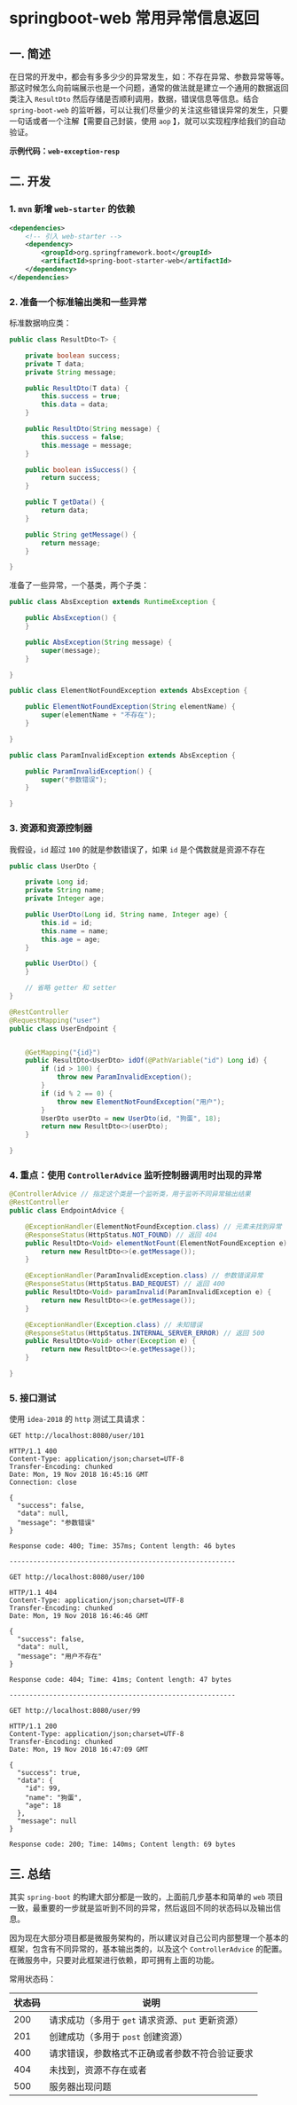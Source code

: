 # springboot-web 常用异常信息返回

## 一. 简述

在日常的开发中，都会有多多少少的异常发生，如：不存在异常、参数异常等等。那这时候怎么向前端展示也是一个问题，通常的做法就是建立一个通用的数据返回类注入 `ResultDto` 然后存储是否顺利调用，数据，错误信息等信息。结合 `spring-boot-web` 的监听器，可以让我们尽量少的关注这些错误异常的发生，只要一句话或者一个注解【需要自己封装，使用 `aop` 】，就可以实现程序给我们的自动验证。

**示例代码：`web-exception-resp`**

## 二. 开发

### 1. `mvn` 新增 `web-starter` 的依赖

```xml
<dependencies>
    <!-- 引入 web-starter -->
    <dependency>
        <groupId>org.springframework.boot</groupId>
        <artifactId>spring-boot-starter-web</artifactId>
    </dependency>
</dependencies>
```

### 2. 准备一个标准输出类和一些异常

标准数据响应类：

```java
public class ResultDto<T> {

    private boolean success;
    private T data;
    private String message;

    public ResultDto(T data) {
        this.success = true;
        this.data = data;
    }

    public ResultDto(String message) {
        this.success = false;
        this.message = message;
    }

    public boolean isSuccess() {
        return success;
    }

    public T getData() {
        return data;
    }

    public String getMessage() {
        return message;
    }

}
```



准备了一些异常，一个基类，两个子类：

```java
public class AbsException extends RuntimeException {

    public AbsException() {
    }

    public AbsException(String message) {
        super(message);
    }

}

public class ElementNotFoundException extends AbsException {

    public ElementNotFoundException(String elementName) {
        super(elementName + "不存在");
    }

}

public class ParamInvalidException extends AbsException {

    public ParamInvalidException() {
        super("参数错误");
    }

}
```



### 3. 资源和资源控制器

我假设，`id` 超过 `100` 的就是参数错误了，如果 `id` 是个偶数就是资源不存在

```java
public class UserDto {

    private Long id;
    private String name;
    private Integer age;

    public UserDto(Long id, String name, Integer age) {
        this.id = id;
        this.name = name;
        this.age = age;
    }

    public UserDto() {
    }

    // 省略 getter 和 setter
}

@RestController
@RequestMapping("user")
public class UserEndpoint {


    @GetMapping("{id}")
    public ResultDto<UserDto> idOf(@PathVariable("id") Long id) {
        if (id > 100) {
            throw new ParamInvalidException();
        }
        if (id % 2 == 0) {
            throw new ElementNotFoundException("用户");
        }
        UserDto userDto = new UserDto(id, "狗蛋", 18);
        return new ResultDto<>(userDto);
    }

}
```



### 4. 重点：使用 `ControllerAdvice` 监听控制器调用时出现的异常

```java
@ControllerAdvice // 指定这个类是一个监听类，用于监听不同异常输出结果
@RestController
public class EndpointAdvice {

    @ExceptionHandler(ElementNotFoundException.class) // 元素未找到异常
    @ResponseStatus(HttpStatus.NOT_FOUND) // 返回 404
    public ResultDto<Void> elementNotFount(ElementNotFoundException e) {
        return new ResultDto<>(e.getMessage());
    }

    @ExceptionHandler(ParamInvalidException.class) // 参数错误异常
    @ResponseStatus(HttpStatus.BAD_REQUEST) // 返回 400
    public ResultDto<Void> paramInvalid(ParamInvalidException e) {
        return new ResultDto<>(e.getMessage());
    }

    @ExceptionHandler(Exception.class) // 未知错误
    @ResponseStatus(HttpStatus.INTERNAL_SERVER_ERROR) // 返回 500
    public ResultDto<Void> other(Exception e) {
        return new ResultDto<>(e.getMessage());
    }

}
```



### 5. 接口测试

使用 `idea-2018` 的 `http` 测试工具请求：

```
GET http://localhost:8080/user/101

HTTP/1.1 400 
Content-Type: application/json;charset=UTF-8
Transfer-Encoding: chunked
Date: Mon, 19 Nov 2018 16:45:16 GMT
Connection: close

{
  "success": false,
  "data": null,
  "message": "参数错误"
}

Response code: 400; Time: 357ms; Content length: 46 bytes

---------------------------------------------------------

GET http://localhost:8080/user/100

HTTP/1.1 404 
Content-Type: application/json;charset=UTF-8
Transfer-Encoding: chunked
Date: Mon, 19 Nov 2018 16:46:46 GMT

{
  "success": false,
  "data": null,
  "message": "用户不存在"
}

Response code: 404; Time: 41ms; Content length: 47 bytes

---------------------------------------------------------

GET http://localhost:8080/user/99

HTTP/1.1 200 
Content-Type: application/json;charset=UTF-8
Transfer-Encoding: chunked
Date: Mon, 19 Nov 2018 16:47:09 GMT

{
  "success": true,
  "data": {
    "id": 99,
    "name": "狗蛋",
    "age": 18
  },
  "message": null
}

Response code: 200; Time: 140ms; Content length: 69 bytes

```



## 三. 总结

其实 `spring-boot` 的构建大部分都是一致的，上面前几步基本和简单的 `web` 项目一致，最重要的一步就是监听到不同的异常，然后返回不同的状态码以及输出信息。

因为现在大部分项目都是微服务架构的，所以建议对自己公司内部整理一个基本的框架，包含有不同异常的，基本输出类的，以及这个 `ControllerAdvice` 的配置。在微服务中，只要对此框架进行依赖，即可拥有上面的功能。

常用状态码：

| 状态码 | 说明                                              |
| ------ | ------------------------------------------------- |
| 200    | 请求成功（多用于 `get` 请求资源、`put` 更新资源） |
| 201    | 创建成功（多用于 `post` 创建资源）                |
| 400    | 请求错误，参数格式不正确或者参数不符合验证要求    |
| 404    | 未找到，资源不存在或者                            |
| 500    | 服务器出现问题                                    |


























